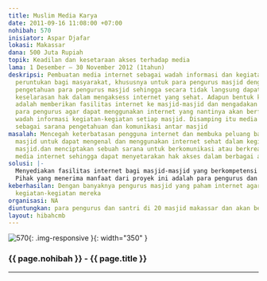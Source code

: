 ```yaml
---
title: Muslim Media Karya
date: 2011-09-16 11:08:00 +07:00
nohibah: 570
inisiator: Aspar Djafar
lokasi: Makassar
dana: 500 Juta Rupiah
topik: Keadilan dan kesetaraan akses terhadap media
lama: 1 Desember – 30 November 2012 (1tahun)
deskripsi: Pembuatan media internet sebagai wadah informasi dan kegiatan yang kami
  peruntukan bagi masyarakat, khususnya untuk para pengurus masjid dengan tujuan memajukan
  pengetahuan para pengurus masjid sehingga secara tidak langsung dapat menciptakan
  keselarasan hak dalam mengaksess internet yang sehat. Adapun bentuk kegiatan kami
  adalah memberikan fasilitas internet ke masjid-masjid dan mengadakan pelatihan kepada
  para pengurus agar dapat menggunakan internet yang nantinya akan berfungsi sebagai
  wadah informasi kegiatan-kegiatan setiap masjid. Disamping itu media ini akan berfungsi
  sebagai sarana pengetahuan dan komunikasi antar masjid
masalah: Mencegah keterbatasan pengguna internet dan membuka peluang bagi para pengurus
  masjid untuk dapat mengenal dan menggunakan internet sehat dalam kegiatan-kegiatan
  masjid.dan menciptakan sebuah sarana untuk berkomunikasi atau berkreatifitas dalam
  media internet sehingga dapat menyetarakan hak akses dalam berbagai aspek masyarakat
solusi: |-
  Menyediakan fasilitas internet bagi masjid-masjid yang berkompetensi (mempunyai pengurus masjid yang aktif) dan membuat website sebagai media komunikasi bagi mereka untuk dapat bertukar informasi dan mempromosikan even yang akan mereka adakan agar dapat membantu dan memudahkan bagi para pengurus masjid.memberi pelatihan untuk menggunakan internet yang sehat. Menjadikan pengurus masjid yang paham akan teknologi.
  Pihak yang menerima manfaat dari proyek ini adalah para pengurus dan santri di 20 masjid makassar dan akan bertambah seiring berjalannya program ini
keberhasilan: Dengan banyaknya pengurus masjid yang paham internet agar dapat mempublikasikan
  kegiatan-kegiatan mereka
organisasi: NA
diuntungkan: para pengurus dan santri di 20 masjid makassar dan akan bertambah seiring berjalannya program ini 
layout: hibahcmb
---
```


![570](/static/img/hibahcmb/570.png){: .img-responsive }{: width="350" }

### {{ page.nohibah }} - {{ page.title }}

---
